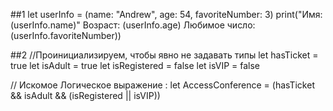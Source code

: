 ##1
let userInfo = (name: "Andrew", age: 54, favoriteNumber: 3)
print("Имя: \(userInfo.name)" Возраст: \(userInfo.age) Любимое число: \(userInfo.favoriteNumber))

##2
//Проинициализируем, чтобы явно не задавать типы
let hasTicket = true
let isAdult = true
let isRegistered = false
let isVIP = false

// Искомое Логическое выражение :
let AccessConference = (hasTicket && isAdult && (isRegistered || isVIP))
